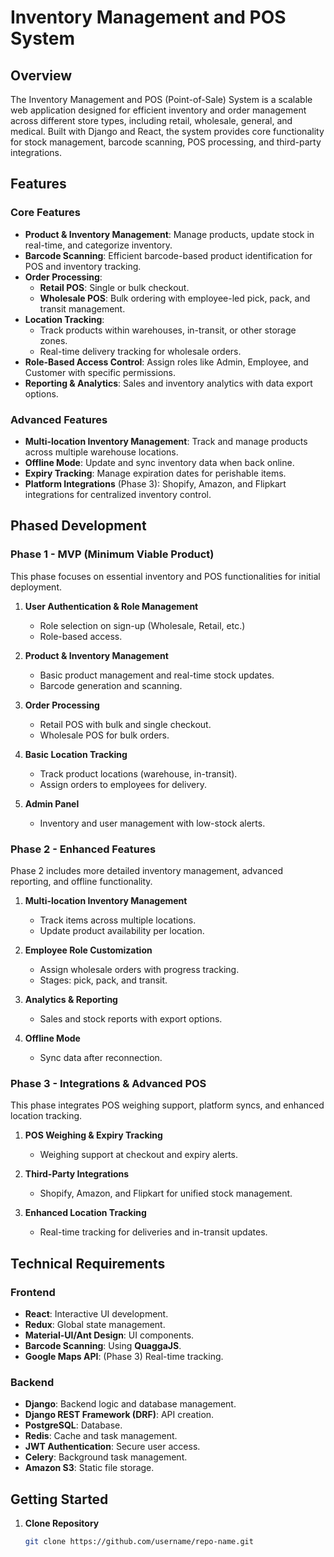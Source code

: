 # Inventory Management and POS System

## Overview
The Inventory Management and POS (Point-of-Sale) System is a scalable web application designed for efficient inventory and order management across different store types, including retail, wholesale, general, and medical. Built with Django and React, the system provides core functionality for stock management, barcode scanning, POS processing, and third-party integrations.

## Features

### Core Features
- **Product & Inventory Management**: Manage products, update stock in real-time, and categorize inventory.
- **Barcode Scanning**: Efficient barcode-based product identification for POS and inventory tracking.
- **Order Processing**:
  - **Retail POS**: Single or bulk checkout.
  - **Wholesale POS**: Bulk ordering with employee-led pick, pack, and transit management.
- **Location Tracking**:
  - Track products within warehouses, in-transit, or other storage zones.
  - Real-time delivery tracking for wholesale orders.
- **Role-Based Access Control**: Assign roles like Admin, Employee, and Customer with specific permissions.
- **Reporting & Analytics**: Sales and inventory analytics with data export options.

### Advanced Features
- **Multi-location Inventory Management**: Track and manage products across multiple warehouse locations.
- **Offline Mode**: Update and sync inventory data when back online.
- **Expiry Tracking**: Manage expiration dates for perishable items.
- **Platform Integrations** (Phase 3): Shopify, Amazon, and Flipkart integrations for centralized inventory control.

## Phased Development

### Phase 1 - MVP (Minimum Viable Product)
This phase focuses on essential inventory and POS functionalities for initial deployment.

1. **User Authentication & Role Management**
   - Role selection on sign-up (Wholesale, Retail, etc.)
   - Role-based access.

2. **Product & Inventory Management**
   - Basic product management and real-time stock updates.
   - Barcode generation and scanning.

3. **Order Processing**
   - Retail POS with bulk and single checkout.
   - Wholesale POS for bulk orders.

4. **Basic Location Tracking**
   - Track product locations (warehouse, in-transit).
   - Assign orders to employees for delivery.

5. **Admin Panel**
   - Inventory and user management with low-stock alerts.

### Phase 2 - Enhanced Features
Phase 2 includes more detailed inventory management, advanced reporting, and offline functionality.

1. **Multi-location Inventory Management**
   - Track items across multiple locations.
   - Update product availability per location.

2. **Employee Role Customization**
   - Assign wholesale orders with progress tracking.
   - Stages: pick, pack, and transit.

3. **Analytics & Reporting**
   - Sales and stock reports with export options.

4. **Offline Mode**
   - Sync data after reconnection.

### Phase 3 - Integrations & Advanced POS
This phase integrates POS weighing support, platform syncs, and enhanced location tracking.

1. **POS Weighing & Expiry Tracking**
   - Weighing support at checkout and expiry alerts.

2. **Third-Party Integrations**
   - Shopify, Amazon, and Flipkart for unified stock management.

3. **Enhanced Location Tracking**
   - Real-time tracking for deliveries and in-transit updates.

## Technical Requirements

### Frontend
- **React**: Interactive UI development.
- **Redux**: Global state management.
- **Material-UI/Ant Design**: UI components.
- **Barcode Scanning**: Using **QuaggaJS**.
- **Google Maps API**: (Phase 3) Real-time tracking.

### Backend
- **Django**: Backend logic and database management.
- **Django REST Framework (DRF)**: API creation.
- **PostgreSQL**: Database.
- **Redis**: Cache and task management.
- **JWT Authentication**: Secure user access.
- **Celery**: Background task management.
- **Amazon S3**: Static file storage.

## Getting Started

1. **Clone Repository**
   ```bash
   git clone https://github.com/username/repo-name.git
